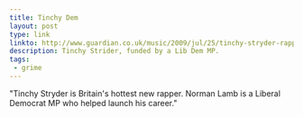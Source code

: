 ```yaml
---
title: Tinchy Dem
layout: post
type: link
linkto: http://www.guardian.co.uk/music/2009/jul/25/tinchy-stryder-rapper
description: Tinchy Strider, funded by a Lib Dem MP.
tags:
 - grime
---
```

"Tinchy Stryder is Britain's hottest new rapper. Norman Lamb is a Liberal Democrat MP who helped launch his career."